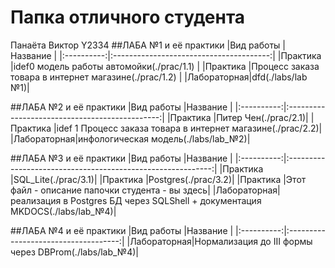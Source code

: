 # Папка отличного студента
Панаёта Виктор Y2334
##ЛАБА №1 и её практики
|Вид работы  |Название                                 |
|:----------:|:---------------------------------------:|
|Практика    |idef0 модель работы автомойки(./prac/1.1)   |
|Практика    |Процесс заказа товара в интернет магазине(./prac/1.2)   |
|Лабораторная|dfd(./labs/lab №1)|


##ЛАБА №2 и её практики
|Вид работы  |Название                                         |
|:----------:|:----------------------------------------------:|
|Практика    |Питер Чен(./prac/2.1)|
|Практика    |idef 1 Процесс заказа товара в интернет магазине(./prac/2.2)|
|Лабораторная|инфологическая модель(./labs/lab_№2)|


##ЛАБА №3 и её практики
|Вид работы  |Название                                                     |
|:----------:|:-----------------------------------------------------------:|
|Практика    |SQL_Lite(./prac/3.1)|
|Практика    |Postgres(./prac/3.2)|
|Практика    |Этот файл - описание папочки студента - вы здесь|
|Лабораторная|реализация в Postgres БД через SQLShell + документация MKDOCS(./labs/lab_№4)|


##ЛАБА №4 и её практики
|Вид работы  |Название                              |
|:----------:|:------------------------------------:|
|Лабораторная|Нормализация до III формы через DBProm(./labs/lab_№4)|
